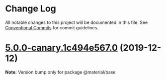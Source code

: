 # Change Log

All notable changes to this project will be documented in this file.
See [Conventional Commits](https://conventionalcommits.org) for commit guidelines.

# [5.0.0-canary.1c494e567.0](https://github.com/material-components/material-components-web/compare/v4.0.0...v5.0.0-canary.1c494e567.0) (2019-12-12)

**Note:** Version bump only for package @material/base

